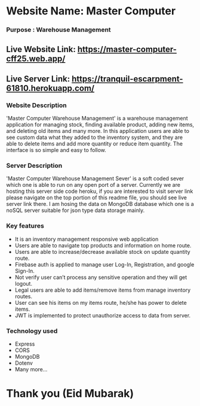 # Website Name: Master Computer
### Purpose : Warehouse Management

## Live Website Link: https://master-computer-cff25.web.app/
## Live Server Link: https://tranquil-escarpment-61810.herokuapp.com/

### Website Description
'Master Computer Warehouse Management' is a warehouse management application for managing stock, finding available product, adding new items, and deleting old items and many more. In this application users are able to see custom data what they added to the inventory system, and they are able to delete items and add more quantity or reduce item quantity. The interface is so simple and easy to follow. 
### Server Description
'Master Computer Warehouse Management Sever' is a soft coded sever which one is able to run on any open port of a server. Currently we are hosting this server side code heroku, if you are interested to visit server link please navigate on the top portion of this readme file, you should see live server link there. I am hosing the data on MongoDB database which one is a noSQL server suitable for json type data storage mainly. 

### Key features 

-	It is an inventory management responsive web application 
-	Users are able to navigate top products and information on home route.
-	Users are able to increase/decrease available stock on update quantity route.
-	Firebase auth is applied to manage user Log-In, Registration, and google Sign-In.
-	Not verify user can’t process any sensitive operation and they will get logout.  
-	Legal users are able to add items/remove items from manage inventory routes.
-	User can see his items on my items route, he/she has power to delete items.
-	JWT is implemented to protect unauthorize access to data from server.

### Technology used
- Express 
- CORS
- MongoDB
- Dotenv
- Many more...

# Thank you (Eid Mubarak)

